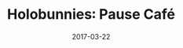 ---
layout: showcase
title: "Holobunnies꞉ Pause Café"
steam: http://store.steampowered.com/app/497710/
website: http://store.steampowered.com/app/497710/
website_broken: https://pausecafe.holobunnies.com/
date: "2017-03-22"
---